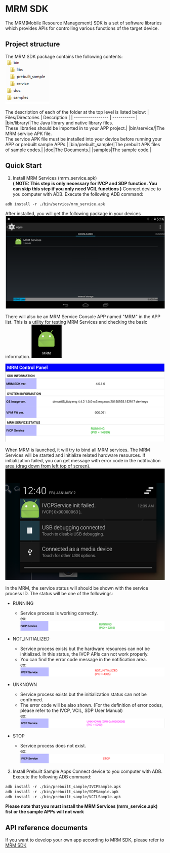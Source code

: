 # MRM SDK
The MRM(Mobile Resource Management) SDK is a set of software libraries which provides APIs for controlling various functions of the target device. 

## Project structure
The MRM SDK package contains the following contents:  
![](https://github.com/AIM-Android/MrmSdk/blob/main/images/package_contents.png)

The description of each of the folder at the top level is listed below:
| Files/Directories | Description |
| ----------------- | ----------- |
|bin/library/|The Java library and native library files.<br>These libraries should be imported in to your APP project.|
|bin/service/|The MRM service APK file.<br>The service APK file must be installed into your device before running your APP or prebuilt sample APPs.|
|bin/prebuilt_sample/|The prebuilt APK files of sample codes.|
|doc|The Documents.|
|samples|The sample code.|


## Quick Start
1. Install MRM Services (mrm_service.apk)  
**( NOTE: This step is only necessary for IVCP and SDP function. You can skip this step if you only need VCIL functions )**
Connect device to you computer with ADB.  Execute the following ADB command:

````shell
adb install -r ./bin/service/mrm_service.apk
````

After installed, you will get the following package in your devices
![](https://github.com/AIM-Android/MrmSdk/blob/main/images/mrm_service.png)

There will also be an MRM Service Console APP named "MRM" in the APP list. This is a utility for testing MRM Services and checking the basic information.
![](https://github.com/AIM-Android/MrmSdk/blob/main/images/mrm_service_app.png)

![](https://github.com/AIM-Android/MrmSdk/blob/main/images/mrm_control_panel.png)

When MRM is launched, it will try to bind all MRM services. The MRM Services will be started and initialize related hardware resources. 
If initialization failed, you can get message with error code in the notification area (drag down from left top of screen).
![](https://github.com/AIM-Android/MrmSdk/blob/main/images/notification.png)

In the MRM, the service status will should be shown with the service process ID. The status will be one of the followings:

- RUNNING  
	- Service process is working correctly.  
ex:  
![](https://github.com/AIM-Android/MrmSdk/blob/main/images/running.png)

- NOT_INITIALIZED  
	- Service process exists but the hardware resources can not be initialized. In this status, the IVCP APIs can not work properly.
	- You can find the error code message in the notification area.  
ex:  
![](https://github.com/AIM-Android/MrmSdk/blob/main/images/not_initialized.png)

- UNKNOWN  
	- Service process exists but the initialization status can not be confirmed.
	- The error code will be also shown. (For the definition of error codes, please refer to the IVCP, VCIL, SDP User Manual)  
ex:  
![](https://github.com/AIM-Android/MrmSdk/blob/main/images/unknown.png)

- STOP  
	- Service process does not exist.  
ex:  
![](https://github.com/AIM-Android/MrmSdk/blob/main/images/stop.png)


2. Install Prebuilt Sample Apps
Connect device to you computer with ADB.  Execute the following ADB command:
````shell
adb install -r ./bin/prebuilt_sample/IVCPSample.apk
adb install -r ./bin/prebuilt_sample/SDPSample.apk
adb install -r ./bin/prebuilt_sample/VCILSample.apk
````

**Please note that you must install the MRM Services (mrm_service.apk) fist or the sample APPs will not work**

## API reference documents
If you want to develop your own app according to MRM SDK, please refer to [MRM SDK](https://github.com/AIM-Android/MrmSdk/wiki)
